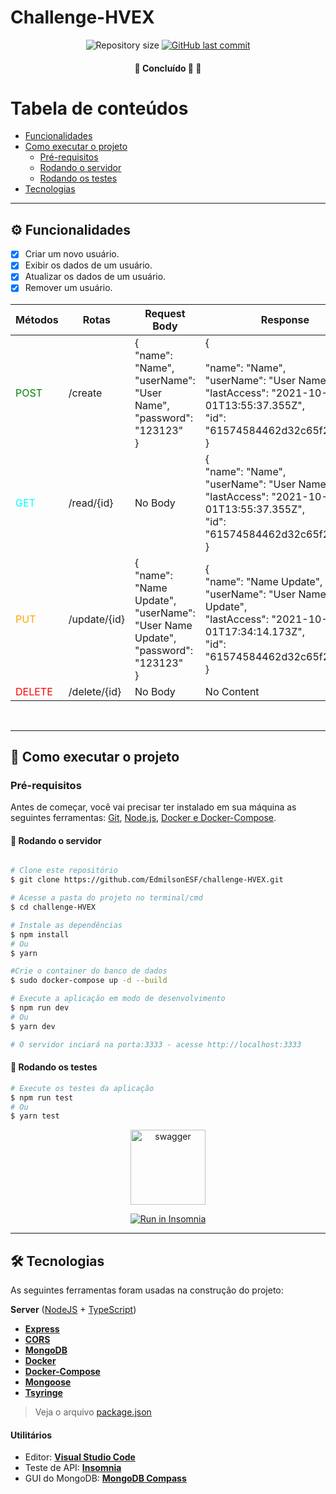 # Challenge-HVEX

<p align="center">
  
  <img alt="Repository size" src="https://img.shields.io/github/repo-size/EdmilsonESF/challenge-HVEX">
  
  <a href="https://github.com/EdmilsonESF/challenge-HVEX/commits/main">
    <img alt="GitHub last commit" src="https://img.shields.io/github/last-commit/EdmilsonESF/challenge-HVEX">
  </a>
    
</p>

<h4 align="center">
	🚧   Concluído 🚀 🚧
</h4>

Tabela de conteúdos
=================
<!--ts-->
   * [Funcionalidades](#⚙️-funcionalidades)
   * [Como executar o projeto](#🚀-como-executar-o-projeto)
     * [Pré-requisitos](#pré-requisitos)
     * [Rodando o servidor](#🎲-rodando-o-servidor)
     * [Rodando os testes](#🧪-rodando-os-testes)
   * [Tecnologias](#🛠-tecnologias)

---


## ⚙️ Funcionalidades
- [x] Criar um novo usuário.
- [x] Exibir os dados de um usuário.
- [x] Atualizar os dados de um usuário.
- [x] Remover um usuário.

| Métodos | Rotas | Request Body | Response |
|:---|---|---|---|
| <span style="color:green">POST</span> | /create | {<br>  "name": "Name",<br>  "userName": "User Name",<br>  "password": "123123"<br>} | {<br><br>  "name": "Name",<br>  "userName": "User Name",<br>  "lastAccess": "2021-10-01T13:55:37.355Z",<br>  "id": "61574584462d32c65f251cc6"<br>} |
| <span style="color:cyan">GET</span> | /read/{id} | No Body | {<br>  "name": "Name",<br>  "userName": "User Name",<br>  "lastAccess": "2021-10-01T13:55:37.355Z",<br>  "id": "61574584462d32c65f251cc6"<br>} |
| <span style="color:orange">PUT</span> | /update/{id} | {<br>  "name": "Name Update",<br>  "userName": "User Name Update",<br>  "password": "123123"<br>} | {<br>  "name": "Name Update",<br>  "userName": "User Name Update",<br>  "lastAccess": "2021-10-01T17:34:14.173Z",<br>  "id": "61574584462d32c65f251cc6"<br>} |
| <span style="color:red">DELETE</span> | /delete/{id} | No Body | No Content |

</br>

---

## 🚀 Como executar o projeto

### Pré-requisitos

Antes de começar, você vai precisar ter instalado em sua máquina as seguintes ferramentas:
[Git](https://git-scm.com), [Node.js](https://nodejs.org/en/), [Docker e Docker-Compose](https://www.notion.so/Docker-e-Docker-Compose-16771f2ceefe4a05a8c29df4ca49e97a).

#### 🎲 Rodando o servidor

```bash

# Clone este repositório
$ git clone https://github.com/EdmilsonESF/challenge-HVEX.git

# Acesse a pasta do projeto no terminal/cmd
$ cd challenge-HVEX

# Instale as dependências
$ npm install
# Ou
$ yarn

#Crie o container do banco de dados
$ sudo docker-compose up -d --build

# Execute a aplicação em modo de desenvolvimento
$ npm run dev
# Ou
$ yarn dev

# O servidor inciará na porta:3333 - acesse http://localhost:3333 

```

#### 🧪 Rodando os testes

```bash
# Execute os testes da aplicação
$ npm run test
# Ou
$ yarn test

```

<p align="center">
  <a href="http://localhost:3333/api-docs" target="_blank"><img src="https://img.shields.io/badge/-Swagger-232129?style=flat-square&logo=swagger" width="120" alt="swagger"></a>
</p>

<p align="center">
  <a href="https://github.com/EdmilsonESF/challenge-HVEX/blob/main/insomnia.json" target="_blank"><img src="https://insomnia.rest/images/run.svg" alt="Run in Insomnia"></a>
</p>

---

## 🛠 Tecnologias

As seguintes ferramentas foram usadas na construção do projeto:

**Server**  ([NodeJS](https://nodejs.org/en/)  +  [TypeScript](https://www.typescriptlang.org/))

-   **[Express](https://expressjs.com/)**
-   **[CORS](https://expressjs.com/en/resources/middleware/cors.html)**
-   **[MongoDB](https://www.mongodb.com/pt-br)**
-   **[Docker](https://www.docker.com/)**
-   **[Docker-Compose](https://docs.docker.com/compose/)**
-   **[Mongoose](https://mongoosejs.com/)**
-   **[Tsyringe](https://github.com/microsoft/tsyringe)**

> Veja o arquivo  [package.json](https://github.com/EdmilsonESF/challenge-HVEX/blob/main/package.json)

#### [](utilitarios)**Utilitários**

-   Editor:  **[Visual Studio Code](https://code.visualstudio.com/)**
-   Teste de API:  **[Insomnia](https://insomnia.rest/)**
-   GUI do MongoDB: **[MongoDB Compass](https://www.mongodb.com/pt-br/products/compass)**
